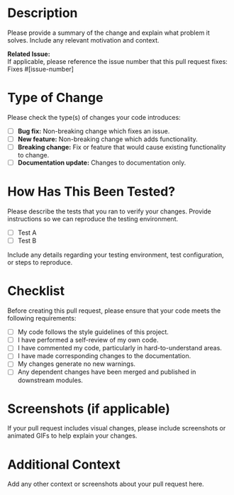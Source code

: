 <!--
  Thank you for your contribution!

  Please fill out the following template to help us review your pull request.
  Delete sections or questions that are not applicable.
-->

# Description

Please provide a summary of the change and explain what problem it solves. Include any relevant motivation and context.

**Related Issue:**  
If applicable, please reference the issue number that this pull request fixes:  
Fixes #[issue-number]

# Type of Change

Please check the type(s) of changes your code introduces:

- [ ] **Bug fix:** Non-breaking change which fixes an issue.
- [ ] **New feature:** Non-breaking change which adds functionality.
- [ ] **Breaking change:** Fix or feature that would cause existing functionality to change.
- [ ] **Documentation update:** Changes to documentation only.

# How Has This Been Tested?

Please describe the tests that you ran to verify your changes. Provide instructions so we can reproduce the testing environment.

- [ ] Test A
- [ ] Test B

Include any details regarding your testing environment, test configuration, or steps to reproduce.

# Checklist

Before creating this pull request, please ensure that your code meets the following requirements:

- [ ] My code follows the style guidelines of this project.
- [ ] I have performed a self-review of my own code.
- [ ] I have commented my code, particularly in hard-to-understand areas.
- [ ] I have made corresponding changes to the documentation.
- [ ] My changes generate no new warnings.
- [ ] Any dependent changes have been merged and published in downstream modules.

# Screenshots (if applicable)

If your pull request includes visual changes, please include screenshots or animated GIFs to help explain your changes.

# Additional Context

Add any other context or screenshots about your pull request here.
